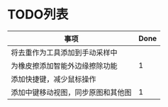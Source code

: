 
# TODO列表

|事项|Done|
|---|---|
|将去重作为工具添加到手动采样中|
|为橡皮擦添加智能外边缘擦除功能|1|
|添加快捷键，减少鼠标操作|
|添加中键移动视图，同步原图和其他图|1|